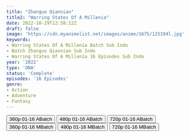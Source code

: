 ```yaml
---
title: "Zhanguo Qiannian"
title2: "Warring States Of A Millenia"
date: 2022-10-29T12:58:12Z
draft: false
image: 'https://cdn.myanimelist.net/images/anime/1675/125194l.jpg'
keywords:
- Warring States Of A Millenia Batch Sub Indo
- Batch Zhanguo Qiannian Sub Indo
- Warring States Of A Millenia 16 Episodes Sub Indo
year: '2022'
type: 'ONA'
status: 'Complete'
episodes: '16 Episodes'
genre:
- Action
- Adventure
- Fantasy
---
```


<div class="d-g gg-5 gtc-r ai-c">
<button onclick="window.open('?barc=BClKUqiqSj_20221108/Batch/1-16/Kuramanime-WSTMLN-1_16-Mp4360','_blank')">360p 01-16 ABatch</button>
<button onclick="window.open('?barc=BClKUqiqSj_20221108/Batch/1-16/Kuramanime-WSTMLN-1_16-Mp4480','_blank')">480p 01-16 ABatch</button>
<button onclick="window.open('?barc=BClKUqiqSj_20221108/Batch/1-16/Kuramanime-WSTMLN-1_16-Mp4720','_blank')">720p 01-16 ABatch</button>
<button onclick="window.open('?bmed=p9qof8cjy2cwq2s','_blank')">360p 01-16 MBatch</button>
<button onclick="window.open('?bmed=y458dyuxm6g8oze','_blank')">480p 01-16 MBatch</button>
<button onclick="window.open('?bmed=gu0p3w1rpd2q3xm','_blank')">720p 01-16 MBatch</button>
</div>